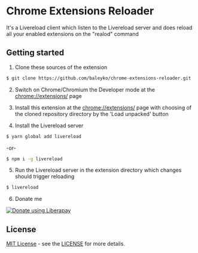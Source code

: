 # Chrome Extensions Reloader

It's a Livereload client which listen to the Livereload server and does reload all your enabled extensions on the "realod" command

## Getting started

1. Clone these sources of the extension

```bash
$ git clone https://github.com/baleyko/chrome-extensions-reloader.git
```

2. Switch on Chrome/Chromium the Developer mode at the <a href="chrome://extensions/" target="_blank">chrome://extensions/</a> page

3. Install this extension at the [chrome://extensions/](chrome://extensions/) page with choosing of the cloned repository directory by the 'Load unpacked' button

4. Install the Livereload server

```bash
$ yarn global add livereload
```

-or-

```bash
$ npm i -g livereload
```

5. Run the Livereload server in the extension directory which changes should trigger reloading

```bash
$ livereload
```
6. Donate me

<a href="https://liberapay.com/baleiko/donate"><img alt="Donate using Liberapay" src="https://liberapay.com/assets/widgets/donate.svg"></a>

## License

[MIT License](https://opensource.org/licenses/MIT) - see the [LICENSE](https://github.com/baleyko/chrome-extensions-reloader/blob/master/LICENSE.md) for more details.
